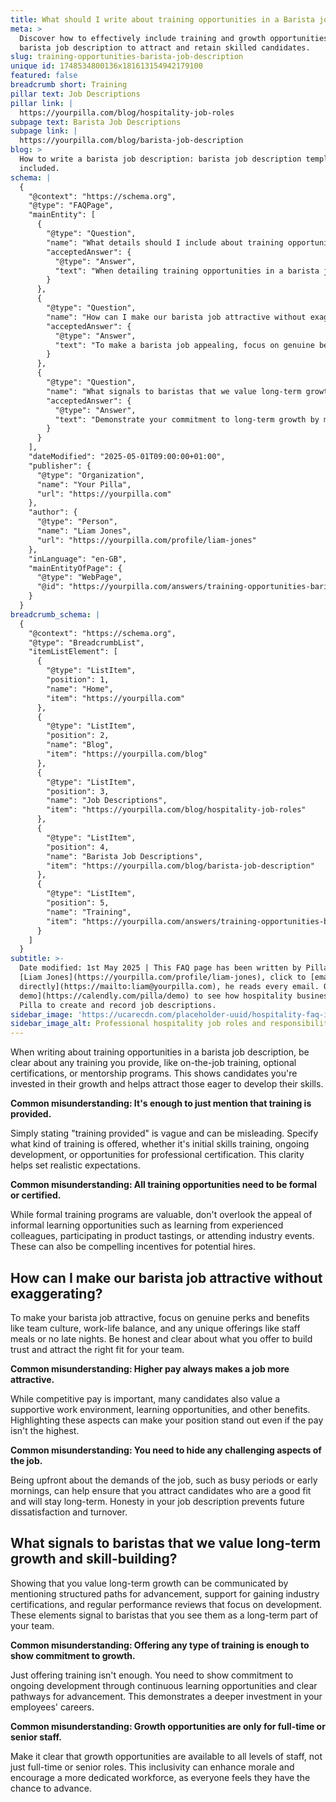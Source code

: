 ```yaml
---
title: What should I write about training opportunities in a Barista job description?
meta: >
  Discover how to effectively include training and growth opportunities in a
  barista job description to attract and retain skilled candidates.
slug: training-opportunities-barista-job-description
unique id: 1748534800136x181613154942179100
featured: false
breadcrumb short: Training
pillar text: Job Descriptions
pillar link: |
  https://yourpilla.com/blog/hospitality-job-roles
subpage text: Barista Job Descriptions
subpage link: |
  https://yourpilla.com/blog/barista-job-description
blog: >
  How to write a barista job description: barista job description template
  included.
schema: |
  {
    "@context": "https://schema.org",
    "@type": "FAQPage",
    "mainEntity": [
      {
        "@type": "Question",
        "name": "What details should I include about training opportunities in a Barista job description?",
        "acceptedAnswer": {
          "@type": "Answer",
          "text": "When detailing training opportunities in a barista job description, specify any provided training such as on-the-job learning, optional certifications, or mentorship programs. Clearly outline the kind of training offered, whether it includes initial skills training, ongoing development, or opportunities for professional certification, to clearly set expectations and show commitment to the growth of potential employees."
        }
      },
      {
        "@type": "Question",
        "name": "How can I make our barista job attractive without exaggerating?",
        "acceptedAnswer": {
          "@type": "Answer",
          "text": "To make a barista job appealing, focus on genuine benefits such as positive team culture, work-life balance, and unique offerings like staff meals or structured working hours. Clearly articulate these perks and maintain honesty about the demands of the job, such as busy periods or early start times, to attract suitable candidates who are likely to stay with your team long term."
        }
      },
      {
        "@type": "Question",
        "name": "What signals to baristas that we value long-term growth and skill-building?",
        "acceptedAnswer": {
          "@type": "Answer",
          "text": "Demonstrate your commitment to long-term growth by mentioning structured paths for advancement, support for gaining industry certifications, and performance reviews focused on development. Highlight that growth opportunities are available for all staff levels, reinforcing the promise of ongoing development and career progression."
        }
      }
    ],
    "dateModified": "2025-05-01T09:00:00+01:00",
    "publisher": {
      "@type": "Organization",
      "name": "Your Pilla",
      "url": "https://yourpilla.com"
    },
    "author": {
      "@type": "Person",
      "name": "Liam Jones",
      "url": "https://yourpilla.com/profile/liam-jones"
    },
    "inLanguage": "en-GB",
    "mainEntityOfPage": {
      "@type": "WebPage",
      "@id": "https://yourpilla.com/answers/training-opportunities-barista-job-description"
    }
  }
breadcrumb_schema: |
  {
    "@context": "https://schema.org",
    "@type": "BreadcrumbList",
    "itemListElement": [
      {
        "@type": "ListItem",
        "position": 1,
        "name": "Home",
        "item": "https://yourpilla.com"
      },
      {
        "@type": "ListItem",
        "position": 2,
        "name": "Blog",
        "item": "https://yourpilla.com/blog"
      },
      {
        "@type": "ListItem",
        "position": 3,
        "name": "Job Descriptions",
        "item": "https://yourpilla.com/blog/hospitality-job-roles"
      },
      {
        "@type": "ListItem",
        "position": 4,
        "name": "Barista Job Descriptions",
        "item": "https://yourpilla.com/blog/barista-job-description"
      },
      {
        "@type": "ListItem",
        "position": 5,
        "name": "Training",
        "item": "https://yourpilla.com/answers/training-opportunities-barista-job-description"
      }
    ]
  }
subtitle: >-
  Date modified: 1st May 2025 | This FAQ page has been written by Pilla Founder,
  [Liam Jones](https://yourpilla.com/profile/liam-jones), click to [email Liam
  directly](https://mailto:liam@yourpilla.com), he reads every email. Or [book a
  demo](https://calendly.com/pilla/demo) to see how hospitality businesses use
  Pilla to create and record job descriptions.
sidebar_image: 'https://ucarecdn.com/placeholder-uuid/hospitality-faq-image.jpg'
sidebar_image_alt: Professional hospitality job roles and responsibilities
---
```

When writing about training opportunities in a barista job description, be clear about any training you provide, like on-the-job training, optional certifications, or mentorship programs. This shows candidates you're invested in their growth and helps attract those eager to develop their skills.

**Common misunderstanding: It's enough to just mention that training is provided.**

Simply stating "training provided" is vague and can be misleading. Specify what kind of training is offered, whether it's initial skills training, ongoing development, or opportunities for professional certification. This clarity helps set realistic expectations.

**Common misunderstanding: All training opportunities need to be formal or certified.**

While formal training programs are valuable, don't overlook the appeal of informal learning opportunities such as learning from experienced colleagues, participating in product tastings, or attending industry events. These can also be compelling incentives for potential hires.

## How can I make our barista job attractive without exaggerating?

To make your barista job attractive, focus on genuine perks and benefits like team culture, work-life balance, and any unique offerings like staff meals or no late nights. Be honest and clear about what you offer to build trust and attract the right fit for your team.

**Common misunderstanding: Higher pay always makes a job more attractive.**

While competitive pay is important, many candidates also value a supportive work environment, learning opportunities, and other benefits. Highlighting these aspects can make your position stand out even if the pay isn't the highest.

**Common misunderstanding: You need to hide any challenging aspects of the job.**

Being upfront about the demands of the job, such as busy periods or early mornings, can help ensure that you attract candidates who are a good fit and will stay long-term. Honesty in your job description prevents future dissatisfaction and turnover.

## What signals to baristas that we value long-term growth and skill-building?

Showing that you value long-term growth can be communicated by mentioning structured paths for advancement, support for gaining industry certifications, and regular performance reviews that focus on development. These elements signal to baristas that you see them as a long-term part of your team.

**Common misunderstanding: Offering any type of training is enough to show commitment to growth.**

Just offering training isn't enough. You need to show commitment to ongoing development through continuous learning opportunities and clear pathways for advancement. This demonstrates a deeper investment in your employees' careers.

**Common misunderstanding: Growth opportunities are only for full-time or senior staff.**

Make it clear that growth opportunities are available to all levels of staff, not just full-time or senior roles. This inclusivity can enhance morale and encourage a more dedicated workforce, as everyone feels they have the chance to advance.
